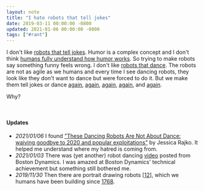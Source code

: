 ```yaml
---
layout: note
title: "I hate robots that tell jokes"
date: 2019-03-11 00:00:00 -0800
updated: 2021-01-06 00:00:00 -0800
tags: ["#rant"]
---
```


I don't like [robots that tell jokes](https://www.youtube.com/watch?v=kWlL4KjIP4M).
Humor is a complex concept and I don't think [humans fully understand how humor works](https://www.theatlantic.com/magazine/archive/2018/03/funny-how/550910/).
So trying to make robots say something funny feels wrong.
I don't like [robots that dance](https://www.youtube.com/watch?v=E1DuJQL8spY).
The robots are not as agile as we humans and every time I see dancing robots, they look like they don't want to dance but were forced to do it.
But we make them tell jokes or dance [again](https://www.youtube.com/watch?v=poh5zSsd1rE&t=3s), [again](https://www.youtube.com/watch?v=am1csALyEzE), [again](https://www.youtube.com/watch?v=r2SDVQCzQoA), [again](https://www.youtube.com/watch?v=LiTGaacQ7Og), and [again](https://www.youtube.com/watch?v=kHBcVlqpvZ8&t=1s).

Why?


<br>

#### Updates

- _2021/01/06_ I found ["These Dancing Robots Are Not About Dance: waiving goodbye to 2020 and popular exploitations"](https://jessicarajko.medium.com/dancing-robots-are-not-about-dance-waiving-goodbye-to-2020-and-popular-exploitations-of-dance-961f57d3ee4c) by Jessica Rajko. It helped me understand where my hatred is coming from.
- _2021/01/03_ There was (yet another) robot dancing [video](https://www.youtube.com/watch?v=fn3KWM1kuAw) posted from Boston Dynamics. I was amazed at Boston Dynamics' technical achievement but something still bothered me.
- _2019/11/30_ Then there are portrait drawing robots \[[1](https://www.youtube.com/watch?v=gG_pzgfeESs)[2](https://www.youtube.com/watch?v=IKx49hjHDGc)\], which we humans have been building since [1768](https://en.wikipedia.org/wiki/).
